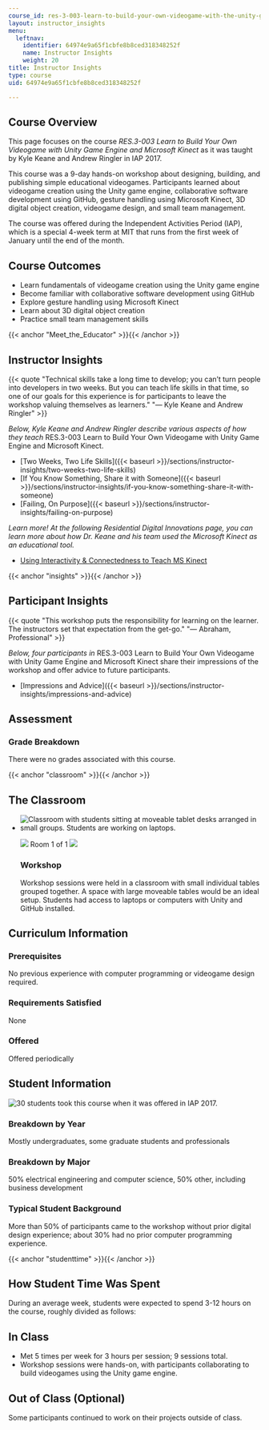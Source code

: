 ```yaml
---
course_id: res-3-003-learn-to-build-your-own-videogame-with-the-unity-game-engine-and-microsoft-kinect-january-iap-2017
layout: instructor_insights
menu:
  leftnav:
    identifier: 64974e9a65f1cbfe8b8ced318348252f
    name: Instructor Insights
    weight: 20
title: Instructor Insights
type: course
uid: 64974e9a65f1cbfe8b8ced318348252f

---
```


Course Overview
---------------

This page focuses on the course _RES.3-003 Learn to Build Your Own Videogame with Unity Game Engine and Microsoft Kinect_ as it was taught by Kyle Keane and Andrew Ringler in IAP 2017.

This course was a 9-day hands-on workshop about designing, building, and publishing simple educational videogames. Participants learned about videogame creation using the Unity game engine, collaborative software development using GitHub, gesture handling using Microsoft Kinect, 3D digital object creation, videogame design, and small team management.

The course was offered during the Independent Activities Period (IAP), which is a special 4-week term at MIT that runs from the first week of January until the end of the month.

Course Outcomes
---------------

*   Learn fundamentals of videogame creation using the Unity game engine
*   Become familiar with collaborative software development using GitHub
*   Explore gesture handling using Microsoft Kinect
*   Learn about 3D digital object creation
*   Practice small team management skills

{{< anchor "Meet_the_Educator" >}}{{< /anchor >}}

Instructor Insights
-------------------

{{< quote "Technical skills take a long time to develop; you can’t turn people into developers in two weeks. But you can teach life skills in that time, so one of our goals for this experience is for participants to leave the workshop valuing themselves as learners." "— Kyle Keane and Andrew Ringler" >}}

_Below, Kyle Keane and Andrew Ringler describe various aspects of how they teach_ RES.3-003 Learn to Build Your Own Videogame with Unity Game Engine and Microsoft Kinect.

*   [Two Weeks, Two Life Skills]({{< baseurl >}}/sections/instructor-insights/two-weeks-two-life-skills)
*   [If You Know Something, Share it with Someone]({{< baseurl >}}/sections/instructor-insights/if-you-know-something-share-it-with-someone)
*   [Failing, On Purpose]({{< baseurl >}}/sections/instructor-insights/failing-on-purpose)

_Learn more! At the following Residential Digital Innovations page, you can learn more about how Dr. Keane and his team used the Microsoft Kinect as an educational tool._

*   [Using Interactivity & Connectedness to Teach MS Kinect](https://openlearning.mit.edu/campus/digital-innovations/using-interactivity-connectedness-teach-ms-kinect)

{{< anchor "insights" >}}{{< /anchor >}}

Participant Insights
--------------------

{{< quote "This workshop puts the responsibility for learning on the learner. The instructors set that expectation from the get-go." "— Abraham, Professional" >}}

_Below, four participants in_ RES.3-003 Learn to Build Your Own Videogame with Unity Game Engine and Microsoft Kinect share their impressions of the workshop and offer advice to future participants.

*   [Impressions and Advice]({{< baseurl >}}/sections/instructor-insights/impressions-and-advice)

Assessment
----------

### Grade Breakdown

There were no grades associated with this course.

{{< anchor "classroom" >}}{{< /anchor >}}

The Classroom
-------------

*   ![Classroom with students sitting at moveable tablet desks arranged in small groups. Students are working on laptops.](/coursemedia/res-3-003-learn-to-build-your-own-videogame-with-the-unity-game-engine-and-microsoft-kinect-january-iap-2017/5f8a886068068bf39a950dda72660fb1_RES3-003class-compressor.jpg)
    
    ![](/images/educator/classroom_prev_dim.png) Room 1 of 1 ![](/images/educator/classroom_next_dim.png)
    
    ### Workshop
    
    Workshop sessions were held in a classroom with small individual tables grouped together. A space with large moveable tables would be an ideal setup. Students had access to laptops or computers with Unity and GitHub installed.
    

Curriculum Information
----------------------

### Prerequisites

No previous experience with computer programming or videogame design required.

### Requirements Satisfied

None

### Offered

Offered periodically

Student Information
-------------------

![30 students took this course when it was offered in IAP 2017.](/coursemedia/res-3-002-collaborative-design-and-creative-expression-with-arduino-microcontrollers-january-iap-2017/95ee9b74b1f0de029ee3cd7c68622de4_30.png)

### Breakdown by Year

Mostly undergraduates, some graduate students and professionals

### Breakdown by Major

50% electrical engineering and computer science, 50% other, including business development

### Typical Student Background

More than 50% of participants came to the workshop without prior digital design experience; about 30% had no prior computer programming experience.

{{< anchor "studenttime" >}}{{< /anchor >}}

How Student Time Was Spent
--------------------------

During an average week, students were expected to spend 3-12 hours on the course, roughly divided as follows:

In Class
--------

*   Met 5 times per week for 3 hours per session; 9 sessions total.
*   Workshop sessions were hands-on, with participants collaborating to build videogames using the Unity game engine.

Out of Class (Optional)
-----------------------

Some participants continued to work on their projects outside of class.